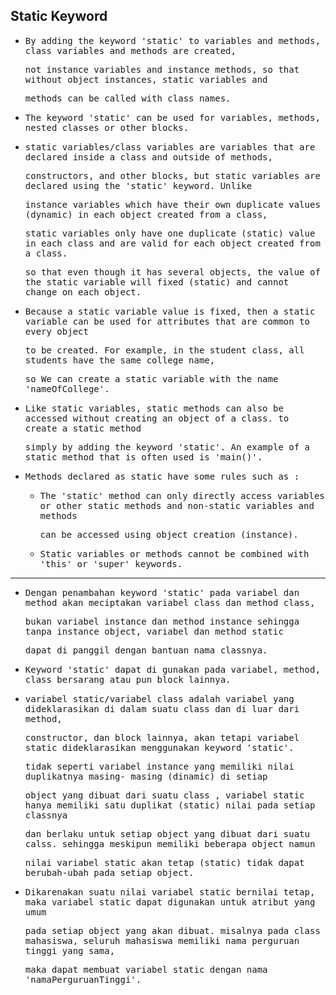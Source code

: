 ## Static Keyword

- <samp>By adding the keyword 'static' to variables and methods, class variables and methods are created,</samp> 
  
  <samp>not instance variables and instance methods, so that without object instances, static variables and</samp> 
  
  <samp>methods can be called with class names.</samp>
  
- <samp>The keyword 'static' can be used for variables, methods, nested classes or other blocks.<samp>
  
- <samp>static variables/class variables are variables that are declared inside a class and outside of methods,</samp> 
  
  <samp>constructors, and other blocks, but static variables are declared using the 'static' keyword. Unlike</samp>  
  
  <samp>instance variables which have their own duplicate values (dynamic) in each object created from a class,</samp>  
  
  <samp>static variables only have one duplicate (static) value in each class and are valid for each object created from a class.</samp>  
  
  <samp>so that even though it has several objects, the value of the static variable will fixed (static) and cannot change on each object.</samp>
  
- <samp>Because a static variable value is fixed, then a static variable can be used for attributes that are common to every object</samp>
  
  <samp>to be created. For example, in the student class, all students have the same college name,</samp> 
    
  <samp>so We can create a static variable with the name 'nameOfCollege'.</samp>

- <samp>Like static variables, static methods can also be accessed without creating an object of a class. to create a static method</samp>  
  
  <samp>simply by adding the keyword 'static'. An example of a static method that is often used is 'main()'.</samp>
  
- <samp>Methods declared as static have some rules such as :</samp>
  
  - <samp>The 'static' method can only directly access variables or other static methods and non-static variables and methods</samp> 

    <samp>can be accessed using object creation (instance).</samp>

  - <samp>Static variables or methods cannot be combined with 'this' or 'super' keywords.</samp>
  
---
  
- <samp>Dengan penambahan keyword 'static' pada variabel dan method akan meciptakan variabel class dan method class,</samp> 
  
  <samp>bukan variabel instance dan method instance sehingga tanpa instance object, variabel dan method static</samp> 
    
  <samp>dapat di panggil dengan bantuan nama classnya.</samp>
  
- <samp>Keyword 'static' dapat di gunakan pada variabel, method, class bersarang atau pun block lainnya.</samp>
  
- <samp>variabel static/variabel class adalah variabel yang dideklarasikan di dalam suatu class dan di luar dari method,</samp> 
  
  <samp>constructor, dan block lainnya, akan tetapi  variabel static dideklarasikan menggunakan keyword 'static'.</samp> 
  
  <samp>tidak seperti variabel instance yang memiliki nilai duplikatnya masing- masing (dinamic) di setiap</samp> 
  
  <samp>object yang dibuat dari suatu class , variabel static hanya memiliki satu duplikat (static) nilai pada setiap classnya</samp> 
  
  <samp>dan berlaku untuk setiap object yang dibuat dari suatu calss. sehingga meskipun memiliki beberapa object namun</samp> 
  
  <samp>nilai variabel static akan tetap (static) tidak dapat berubah-ubah pada setiap object.</samp>
  
- <samp>Dikarenakan suatu nilai variabel static bernilai tetap, maka variabel static dapat digunakan untuk atribut yang umum</samp> 
  
  <samp>pada setiap object yang akan dibuat. misalnya pada class mahasiswa, seluruh mahasiswa memiliki nama perguruan tinggi yang sama,</samp> 
  
  <samp>maka dapat membuat variabel static dengan nama 'namaPerguruanTinggi'.</samp>
